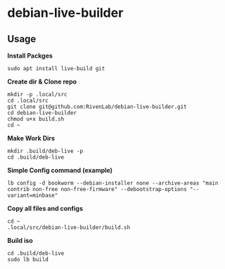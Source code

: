 # debian-live-builder

## Usage

**Install Packges**
```
sudo apt install live-build git
```

**Create dir & Clone repo**
```
mkdir -p .local/src
cd .local/src
git clone git@github.com:RivenLab/debian-live-builder.git
cd debian-live-builder
chmod u+x build.sh
cd ~
```

**Make Work Dirs**
```
mkdir .build/deb-live -p
cd .build/deb-live
```
**Simple Config command (example)**
```
lb config -d bookworm --debian-installer none --archive-areas "main contrib non-free non-free-firmware" --debootstrap-options "--variant=minbase"
```

**Copy all files and configs**
```
cd ~
.local/src/debian-live-builder/build.sh  
```
**Build iso**
```
cd .build/deb-live  
sudo lb build  
```
